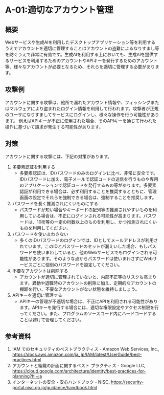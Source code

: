 # A-01:適切なアカウント管理
## 概要
Webサービスや生成AIを利用したデスクトップアプリケーション等を利用するうえでアカウントを適切に管理することはアカウントの盗難によるなりすまし等を防ぐうえで非常に有効です。生成AIを利用する上においても、生成AIを提供するサービスを利用するためのアカウントやAPIキーを発行するためのアカウント等、様々なアカウントが必要となるため、それらを適切に管理する必要があります。

## 攻撃例
アカウントに関する攻撃は、他所で漏れたアカウント情報や、フィッシングまたはマルウェアにより盗まれたログイン情報を利用して行われます。攻撃者が正規のユーザになりすましてサービスにログインし、様々な操作を行う可能性があります。
例えばAPIキーが不正に使用された場合、そのAPIキーを通じて行われた操作に基づいて請求が発生する可能性があります。

## 対策
アカウントに関する攻撃には、下記の対策があります。
1. 多要素認証を利用する
   *  多要素認証は、ID/パスワードのみのログインに比べ、非常に安全です。ID/パスワードに加え、電子メールで認証コードの送信を行うものや専用のアプリケーションで認証コードを発行するもの等があります。多要素認証が利用できる場合は、必ず利用することを推奨するとともに、管理画面の設定でそれらを強制できる場合は、強制することを推奨します。
1. パスワードを長く推測されにくいものにする
   * パスワードが短い場合やキーボードの配列等の推測されやすいものを利用している場合は、不正にログインされる可能性が高まります。パスワードは、10桁等の一定の桁数以上のものを利用し、かつ推測されにくいものを利用してください。  
1. パスワードを使いまわさない
   * 多くのID/パスワードのログインでは、IDとしてメールアドレスが利用されています。このIDとパスワードのセットが漏えいした場合、もしパスワードを使いまわしていると、他のWebサービスでもログインされる可能性があります。そのような点からパスワードは使いまわさずにWebサービスごとに個別のパスワードを設定してください。
1. 不要なアカウントは削除する
   * アカウントが適切に管理されていないと、内部不正等のリスクも高まります。異動や退職時のアカウントの削除に加え、定期的なアカウントの棚卸を行い、不要なアカウントがない状態を維持しましょう。
1. APIキーを適切に管理する 
   * APIキーの管理が不適切な場合は、不正にAPIを利用される可能性があります。APIキーを発行する場合には、適切な権限設定やアクセス制限を行ってください。また、プログラムのソースコード内にハードコードすることは避けて管理してください。  

## 参考資料
1. IAM でのセキュリティのベストプラクティス - Amazon Web Services, Inc., https://docs.aws.amazon.com/ja_jp/IAM/latest/UserGuide/best-practices.html
1. アカウントと組織の計画に関するベスト プラクティス - Google LLC, https://cloud.google.com/architecture/identity/best-practices-for-planning?hl=ja
1. インターネットの安全・安心ハンドブック - NISC, https://security-portal.nisc.go.jp/guidance/handbook.html  
